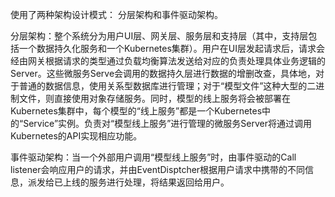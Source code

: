 使用了两种架构设计模式： 分层架构和事件驱动架构。

分层架构：整个系统分为用户UI层、网关层、服务层和支持层（其中，支持层包括一个数据持久化服务和一个Kubernetes集群）。用户在UI层发起请求后，请求会经由网关根据请求的类型通过负载均衡算法发送给对应的负责处理具体业务逻辑的Server。这些微服务Serve会调用的数据持久层进行数据的增删改查，具体地，对于普通的数据信息，使用关系型数据库进行管理；对于“模型文件”这种大型的二进制文件，则直接使用对象存储服务。同时，模型的线上服务将会被部署在Kubernetes集群中，每个模型的“线上服务”都是一个Kubernetes中的“Service”实例。负责对“模型线上服务”进行管理的微服务Server将通过调用Kubernetes的API实现相应功能。

事件驱动架构：当一个外部用户调用“模型线上服务”时，由事件驱动的Call listener会响应用户的请求，并由EventDisptcher根据用户请求中携带的不同信息，派发给已上线的服务进行处理，将结果返回给用户。
